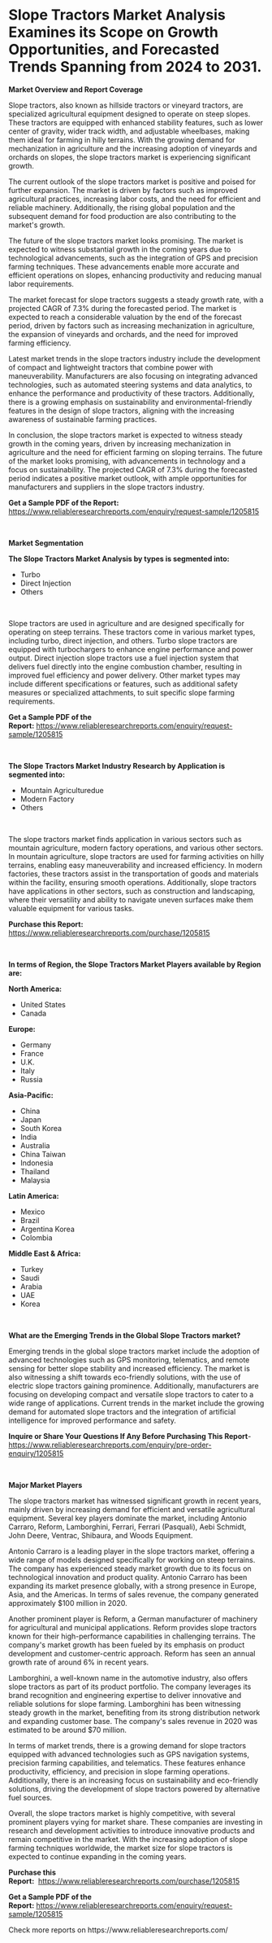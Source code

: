 <p><h1>Slope Tractors Market Analysis Examines its Scope on Growth Opportunities, and Forecasted Trends Spanning from 2024 to 2031.</h1></p><p><strong>Market Overview and Report Coverage</strong></p>
<p><p>Slope tractors, also known as hillside tractors or vineyard tractors, are specialized agricultural equipment designed to operate on steep slopes. These tractors are equipped with enhanced stability features, such as lower center of gravity, wider track width, and adjustable wheelbases, making them ideal for farming in hilly terrains. With the growing demand for mechanization in agriculture and the increasing adoption of vineyards and orchards on slopes, the slope tractors market is experiencing significant growth.</p><p>The current outlook of the slope tractors market is positive and poised for further expansion. The market is driven by factors such as improved agricultural practices, increasing labor costs, and the need for efficient and reliable machinery. Additionally, the rising global population and the subsequent demand for food production are also contributing to the market's growth.</p><p>The future of the slope tractors market looks promising. The market is expected to witness substantial growth in the coming years due to technological advancements, such as the integration of GPS and precision farming techniques. These advancements enable more accurate and efficient operations on slopes, enhancing productivity and reducing manual labor requirements.</p><p>The market forecast for slope tractors suggests a steady growth rate, with a projected CAGR of 7.3% during the forecasted period. The market is expected to reach a considerable valuation by the end of the forecast period, driven by factors such as increasing mechanization in agriculture, the expansion of vineyards and orchards, and the need for improved farming efficiency.</p><p>Latest market trends in the slope tractors industry include the development of compact and lightweight tractors that combine power with maneuverability. Manufacturers are also focusing on integrating advanced technologies, such as automated steering systems and data analytics, to enhance the performance and productivity of these tractors. Additionally, there is a growing emphasis on sustainability and environmental-friendly features in the design of slope tractors, aligning with the increasing awareness of sustainable farming practices.</p><p>In conclusion, the slope tractors market is expected to witness steady growth in the coming years, driven by increasing mechanization in agriculture and the need for efficient farming on sloping terrains. The future of the market looks promising, with advancements in technology and a focus on sustainability. The projected CAGR of 7.3% during the forecasted period indicates a positive market outlook, with ample opportunities for manufacturers and suppliers in the slope tractors industry.</p></p>
<p><strong>Get a Sample PDF of the Report:</strong> <a href="https://www.reliableresearchreports.com/enquiry/request-sample/1205815">https://www.reliableresearchreports.com/enquiry/request-sample/1205815</a></p>
<p>&nbsp;</p>
<p><strong>Market Segmentation</strong></p>
<p><strong>The Slope Tractors Market Analysis by types is segmented into:</strong></p>
<p><ul><li>Turbo</li><li>Direct Injection</li><li>Others</li></ul></p>
<p>&nbsp;</p>
<p><p>Slope tractors are used in agriculture and are designed specifically for operating on steep terrains. These tractors come in various market types, including turbo, direct injection, and others. Turbo slope tractors are equipped with turbochargers to enhance engine performance and power output. Direct injection slope tractors use a fuel injection system that delivers fuel directly into the engine combustion chamber, resulting in improved fuel efficiency and power delivery. Other market types may include different specifications or features, such as additional safety measures or specialized attachments, to suit specific slope farming requirements.</p></p>
<p><strong>Get a Sample PDF of the Report:</strong>&nbsp;<a href="https://www.reliableresearchreports.com/enquiry/request-sample/1205815">https://www.reliableresearchreports.com/enquiry/request-sample/1205815</a></p>
<p>&nbsp;</p>
<p><strong>The Slope Tractors Market Industry Research by Application is segmented into:</strong></p>
<p><ul><li>Mountain Agriculturedue</li><li>Modern Factory</li><li>Others</li></ul></p>
<p>&nbsp;</p>
<p><p>The slope tractors market finds application in various sectors such as mountain agriculture, modern factory operations, and various other sectors. In mountain agriculture, slope tractors are used for farming activities on hilly terrains, enabling easy maneuverability and increased efficiency. In modern factories, these tractors assist in the transportation of goods and materials within the facility, ensuring smooth operations. Additionally, slope tractors have applications in other sectors, such as construction and landscaping, where their versatility and ability to navigate uneven surfaces make them valuable equipment for various tasks.</p></p>
<p><strong>Purchase this Report:</strong>&nbsp; <a href="https://www.reliableresearchreports.com/purchase/1205815">https://www.reliableresearchreports.com/purchase/1205815</a></p>
<p>&nbsp;</p>
<p><strong>In terms of Region, the Slope Tractors Market Players available by Region are:</strong></p>
<p>
    <p> <strong> North America: </strong>
        <ul>
            <li>United States</li>
            <li>Canada</li>
        </ul>
        </p> 
    <p> <strong> Europe: </strong>
        <ul>
            <li>Germany</li>
            <li>France</li>
            <li>U.K.</li>
            <li>Italy</li>
            <li>Russia</li>
        </ul>
        </p> 
    <p> <strong> Asia-Pacific: </strong>
        <ul>
            <li>China</li>
            <li>Japan</li>
            <li>South Korea</li>
            <li>India</li>
            <li>Australia</li>
            <li>China Taiwan</li>
            <li>Indonesia</li>
            <li>Thailand</li>
            <li>Malaysia</li>
        </ul>
        </p> 
    <p> <strong> Latin America: </strong>
        <ul>
            <li>Mexico</li>
            <li>Brazil</li>
            <li>Argentina Korea</li>
            <li>Colombia</li>
        </ul>
        </p> 
    <p> <strong> Middle East & Africa: </strong>
        <ul>
            <li>Turkey</li>
            <li>Saudi</li>
            <li>Arabia</li>
            <li>UAE</li>
            <li>Korea</li>
        </ul>
    </p>
    </p>
<p>&nbsp;</p>
<p><strong>What are the Emerging Trends in the Global Slope Tractors market?</strong></p>
<p><p>Emerging trends in the global slope tractors market include the adoption of advanced technologies such as GPS monitoring, telematics, and remote sensing for better slope stability and increased efficiency. The market is also witnessing a shift towards eco-friendly solutions, with the use of electric slope tractors gaining prominence. Additionally, manufacturers are focusing on developing compact and versatile slope tractors to cater to a wide range of applications. Current trends in the market include the growing demand for automated slope tractors and the integration of artificial intelligence for improved performance and safety.</p></p>
<p><strong>Inquire or Share Your Questions If Any Before Purchasing This Report</strong>- <a href="https://www.reliableresearchreports.com/enquiry/pre-order-enquiry/1205815">https://www.reliableresearchreports.com/enquiry/pre-order-enquiry/1205815</a></p>
<p>&nbsp;</p>
<p><strong>Major Market Players</strong></p>
<p><p>The slope tractors market has witnessed significant growth in recent years, mainly driven by increasing demand for efficient and versatile agricultural equipment. Several key players dominate the market, including Antonio Carraro, Reform, Lamborghini, Ferrari, Ferrari (Pasquali), Aebi Schmidt, John Deere, Ventrac, Shibaura, and Woods Equipment. </p><p>Antonio Carraro is a leading player in the slope tractors market, offering a wide range of models designed specifically for working on steep terrains. The company has experienced steady market growth due to its focus on technological innovation and product quality. Antonio Carraro has been expanding its market presence globally, with a strong presence in Europe, Asia, and the Americas. In terms of sales revenue, the company generated approximately $100 million in 2020.</p><p>Another prominent player is Reform, a German manufacturer of machinery for agricultural and municipal applications. Reform provides slope tractors known for their high-performance capabilities in challenging terrains. The company's market growth has been fueled by its emphasis on product development and customer-centric approach. Reform has seen an annual growth rate of around 6% in recent years.</p><p>Lamborghini, a well-known name in the automotive industry, also offers slope tractors as part of its product portfolio. The company leverages its brand recognition and engineering expertise to deliver innovative and reliable solutions for slope farming. Lamborghini has been witnessing steady growth in the market, benefiting from its strong distribution network and expanding customer base. The company's sales revenue in 2020 was estimated to be around $70 million.</p><p>In terms of market trends, there is a growing demand for slope tractors equipped with advanced technologies such as GPS navigation systems, precision farming capabilities, and telematics. These features enhance productivity, efficiency, and precision in slope farming operations. Additionally, there is an increasing focus on sustainability and eco-friendly solutions, driving the development of slope tractors powered by alternative fuel sources.</p><p>Overall, the slope tractors market is highly competitive, with several prominent players vying for market share. These companies are investing in research and development activities to introduce innovative products and remain competitive in the market. With the increasing adoption of slope farming techniques worldwide, the market size for slope tractors is expected to continue expanding in the coming years.</p></p>
<p><strong>Purchase this Report:</strong>&nbsp;&nbsp;<a href="https://www.reliableresearchreports.com/purchase/1205815">https://www.reliableresearchreports.com/purchase/1205815</a></p>
<p></p>
<p><strong>Get a Sample PDF of the Report:</strong>&nbsp;<a href="https://www.reliableresearchreports.com/enquiry/request-sample/1205815">https://www.reliableresearchreports.com/enquiry/request-sample/1205815</a></p>
<p>Check more reports on https://www.reliableresearchreports.com/</p>